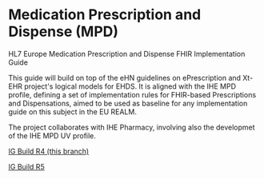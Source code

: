 # Medication Prescription and Dispense (MPD)
HL7 Europe Medication Prescription and Dispense FHIR Implementation Guide

This guide will build on top of the eHN guidelines on ePrescription and Xt-EHR project's logical models for EHDS. It is aligned with the IHE MPD profile, defining a set of implementation rules for FHIR-based Prescriptions and Dispensations, aimed to be used as baseline for any implementation guide on this subject in the EU REALM.

The project collaborates with IHE Pharmacy, involving also the developmet of the IHE MPD UV profile.

[IG Build R4 (this branch)](https://build.fhir.org/ig/hl7-eu/mpd)  

[IG Build R5](https://build.fhir.org/ig/hl7-eu/mpd/branches/r5/)

